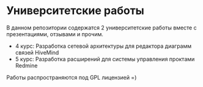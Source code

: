 Университетские работы
=================

В данном репозитории содержатся 2 университетские работы вместе с презентациями, отзывами и прочим.
* 4 курс: Разработка сетевой архитектуры для редактора диаграмм связей HiveMind
* 5 курс: Разработка расширений для системы управления проктами Redmine

Работы распространяются под GPL лицензией =)